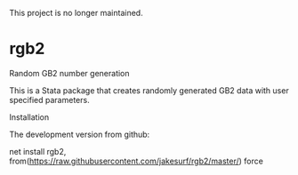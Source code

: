 This project is no longer maintained.

# rgb2
Random GB2 number generation

This is a Stata package that creates randomly generated GB2 data with user specified parameters.

Installation

The development version from github:

net install rgb2, from(https://raw.githubusercontent.com/jakesurf/rgb2/master/) force
